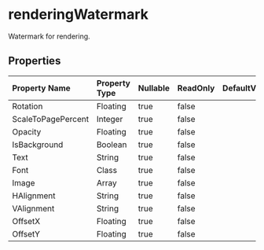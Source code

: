 # **renderingWatermark**

Watermark for rendering. 

## **Properties**

| Property Name | Property Type | Nullable |  ReadOnly | DefaultValue | Description | 
| :- | :- | :- |:- |  :- | :- |
|Rotation|Floating|true|false |  ||
|ScaleToPagePercent|Integer|true|false |  ||
|Opacity|Floating|true|false |  ||
|IsBackground|Boolean|true|false |  ||
|Text|String|true|false |  ||
|Font|Class|true|false |  ||
|Image|Array|true|false |  ||
|HAlignment|String|true|false |  ||
|VAlignment|String|true|false |  ||
|OffsetX|Floating|true|false |  ||
|OffsetY|Floating|true|false |  ||

